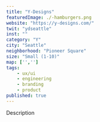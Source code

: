 ```yaml
---
title: "Y-Designs"
featuredImage: ./-hamburgers.png
website: "https://y-designs.com/"
twit: "ydseattle"
inst: ""
category: "Y"
city: "Seattle"
neighborhood: "Pioneer Square"
size: "Small (1-10)"
map: ['','']
tags:
    - ux/ui
    - engineering
    - branding
    - product
published: true
---
```


Description
